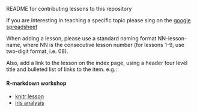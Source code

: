 README for contributing lessons to this repository

If you are interesting in teaching a specific topic please sing on the [google spreadsheet](https://docs.google.com/spreadsheets/d/1NEVwklU-p2PtpfvUgVEKCb84Lhw-l7pqHVbj4rsy2uI/edit#gid=0)

When adding a lesson, please use a standard naming format NN-lesson-name, where NN is the consecutive lesson number (for lessons 1-9, use two-digit format, i.e. 08).

Also, add a link to the lesson on the index page, using a header four level title and bulleted list of links to the item. e.g.:

#### R-markdown workshop 

+ [knitr lesson](00_knitr_lesson.html)
+ [iris analysis](01_iris_analysis.html)

